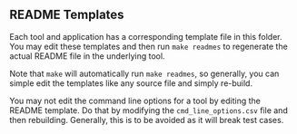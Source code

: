 ## README Templates

Each tool and application has a corresponding template file in this folder. You may edit these
templates and then run `make readmes` to regenerate the actual README file in the underlying tool.

Note that `make` will automatically run `make readmes`, so generally, you can simple edit the
templates like any source file and simply re-build.

You may not edit the command line options for a tool by editing the README template. Do that by
modifying the `cmd_line_options.csv` file and then rebuilding. Generally, this is to be avoided
as it will break test cases.
